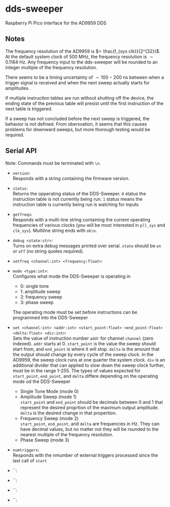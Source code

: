 # dds-sweeper
Raspberry Pi Pico interface for the AD9959 DDS

## Notes
The frequency resolution of the AD9959 is 
$= \frac{f_{sys clk}}{2^{32}}$. At the default system clock of 500 MHz, the frequency resolution is $\sim 0.1164$ Hz. Any frequency input to the dds-sweeper will be rounded to an integer multiple of the frequency resolution.

There seems to be a timing uncertainty of $\sim100-200$ ns between when a trigger signal is received and when the next sweep actually starts for amplitudes.

If multiple instruciton tables are run without shutting off the device, the ending state of the previous table will presist until the first instruction of the next table is triggered.

If a sweep has not concluded before the next sweep is triggered, the behavior is not defined. From obersvation, it seems that this causes problems for downward sweeps, but more thorough testing would be required.

## Serial API
Note: Commands must be terminated with `\n`.

* `version`:  
Responds with a string containing the firmware version.


* `status`:  
Returns the opperating status of the DDS-Sweeper. `0` status the instruction table is not currently being run. `1` status means the instruction table is currently being run is watching for inputs


* `getfreqs`:  
Responds with a multi-line string containing the current operating frequencies of various clocks (you will be most interested in `pll_sys` and `clk_sys`). Multiline string ends with `ok\n`.


* `debug <state:str>`:  
Turns on extra debug messages printed over serial. `state` should be `on` or `off` (no string quotes required).


* `setfreq <channel:int> <frequency:float>`:  


* `mode <type:int>`:  
Configures what mode the DDS-Sweeper is operating in
  - 0: single tone
  - 1: amplitude sweep
  - 2: frequency sweep
  - 3: phase sweep  

  The operating mode must be set before instructions can be programmed into the DDS-Sweeper


* `set <channel:int> <addr:int> <start_point:float> <end_point:float> <delta:float> <div:int>`:  
Sets the value of instruction number `addr` for channel `channel` (zero indexed). `addr` starts at 0. `start_point` is the value the sweep should start from, and `end_point` is where it will stop. `delta` is the amount that the output should change by every cycle of the sweep clock. In the AD9959, the sweep clock runs at one quarter the system clock. `div` is an additional divider that can applied to slow down the sweep clock further, must be in the range 1-255. The types of values expected for `start_point`, `end_point`, and `delta` differe depending on the operating mode od the DDS-Sweeper  
  - Single Tone Mode (mode 0)
  - Amplitude Sweep (mode 1)  
    `start_point` and `end_point` should be decimals between 0 and 1 that represent the desired proprtion of the maximum output amplitude. `delta` is the desired change in that propertion.
  - Frequency Sweep (mode 2)  
    `start_point`, `end_point`, and `delta` are frequencies in Hz. They can have decimal values, but no matter not they will be rounded to the nearest multiple of the frequency resolution.
  - Phase Sweep (mode 3)

  


* `numtriggers`:  
Responds with the nmumber of external triggers processed since the last call of `start`


* ``:  


* ``:  


* ``:  


* ``:  



